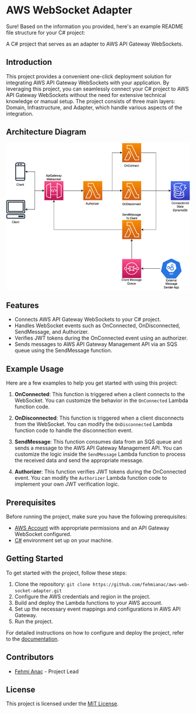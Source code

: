 # AWS WebSocket Adapter
Sure! Based on the information you provided, here's an example README file structure for your C# project:

A C# project that serves as an adapter to AWS API Gateway WebSockets.

## Introduction

This project provides a convenient one-click deployment solution for integrating AWS API Gateway WebSockets with your application. By leveraging this project, you can seamlessly connect your C# project to AWS API Gateway WebSockets without the need for extensive technical knowledge or manual setup. The project consists of three main layers: Domain, Infrastructure, and Adapter, which handle various aspects of the integration.

## Architecture Diagram

![infra.png](docs%2Finfra.png)

## Features

- Connects AWS API Gateway WebSockets to your C# project.
- Handles WebSocket events such as OnConnected, OnDisconnected, SendMessage, and Authorizer.
- Verifies JWT tokens during the OnConnected event using an authorizer.
- Sends messages to AWS API Gateway Management API via an SQS queue using the SendMessage function.

## Example Usage

Here are a few examples to help you get started with using this project:

1. **OnConnected**: This function is triggered when a client connects to the WebSocket. You can customize the behavior in the `OnConnected` Lambda function code.

2. **OnDisconnected**: This function is triggered when a client disconnects from the WebSocket. You can modify the `OnDisconnected` Lambda function code to handle the disconnection event.

3. **SendMessage**: This function consumes data from an SQS queue and sends a message to the AWS API Gateway Management API. You can customize the logic inside the `SendMessage` Lambda function to process the received data and send the appropriate message.

4. **Authorizer**: This function verifies JWT tokens during the OnConnected event. You can modify the `Authorizer` Lambda function code to implement your own JWT verification logic.

## Prerequisites

Before running the project, make sure you have the following prerequisites:

- [AWS Account](https://aws.amazon.com/) with appropriate permissions and an API Gateway WebSocket configured.
- [C#](https://docs.microsoft.com/en-us/dotnet/csharp/) environment set up on your machine.

## Getting Started

To get started with the project, follow these steps:

1. Clone the repository: `git clone https://github.com/fehmianac/aws-web-socket-adapter.git`
3. Configure the AWS credentials and region in the project.
4. Build and deploy the Lambda functions to your AWS account.
5. Set up the necessary event mappings and configurations in AWS API Gateway.
6. Run the project.

For detailed instructions on how to configure and deploy the project, refer to the [documentation](link-to-documentation).

## Contributors

- [Fehmi Anaç]([link-to-your-profile](https://github.com/fehmianac)) - Project Lead


## License

This project is licensed under the [MIT License](link-to-license-file).
